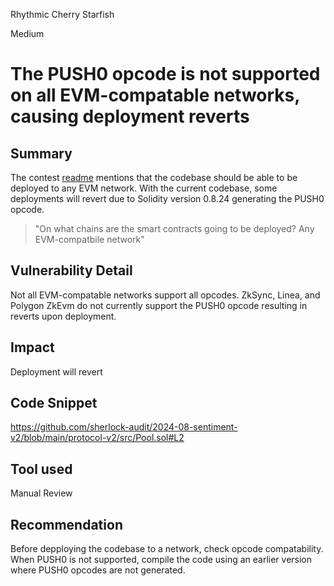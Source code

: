Rhythmic Cherry Starfish

Medium

# The PUSH0 opcode is not supported on all EVM-compatable networks, causing deployment reverts

## Summary

The contest [readme](https://audits.sherlock.xyz/contests/349) mentions that the codebase should be able to be deployed to any EVM network. With the current codebase, some deployments will revert due to Solidity version 0.8.24 generating the PUSH0 opcode.

> "On what chains are the smart contracts going to be deployed? Any EVM-compatbile network"


## Vulnerability Detail

Not all EVM-compatable networks support all opcodes. ZkSync, Linea, and Polygon ZkEvm do not currently support the PUSH0 opcode resulting in reverts upon deployment.

## Impact

Deployment will revert

## Code Snippet

https://github.com/sherlock-audit/2024-08-sentiment-v2/blob/main/protocol-v2/src/Pool.sol#L2

## Tool used

Manual Review

## Recommendation

Before depploying the codebase to a network, check opcode compatability. When PUSH0 is not supported, compile the code using an earlier version where PUSH0 opcodes are not generated.